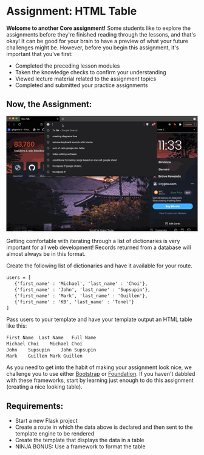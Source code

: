 # Assignment: HTML Table

**Welcome to another Core assignment!** Some students like to explore the assignments before they're finished reading through the lessons, and that's okay! It can be good for your brain to have a preview of what your future challenges might be. However, before you begin this assignment, it's important that you've first:

- Completed the preceding lesson modules
- Taken the knowledge checks to confirm your understanding
- Viewed lecture material related to the assignment topics
- Completed and submitted your practice assignments

## Now, the Assignment:
![Table](table.gif)

Getting comfortable with iterating through a list of dictionaries is very important for all web development! Records returned from a database will almost always be in this format.

Create the following list of dictionaries and have it available for your route.
```
users = [
   {'first_name' : 'Michael', 'last_name' : 'Choi'},
   {'first_name' : 'John', 'last_name' : 'Supsupin'},
   {'first_name' : 'Mark', 'last_name' : 'Guillen'},
   {'first_name' : 'KB', 'last_name' : 'Tonel'}
]
```
Pass users to your template and have your template output an HTML table like this:

```
First Name	Last Name	Full Name
Michael	Choi	Michael Choi
John	Supsupin	John Supsupin
Mark	Guillen	Mark Guillen
```

As you need to get into the habit of making your assignment look nice, we challenge you to use either [Bootstrap](https://getbootstrap.com/) or [Foundation](https://get.foundation/). If you haven't dabbled with these frameworks, start by learning just enough to do this assignment (creating a nice looking table).

## Requirements:

- Start a new Flask project
- Create a route in which the data above is declared and then sent to the template engine to be rendered
- Create the template that displays the data in a table
- NINJA BONUS: Use a framework to format the table

